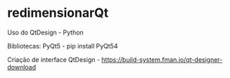 # redimensionarQt
Uso do QtDesign - Python

Bibliotecas:
PyQt5 - pip install PyQt54

Criação de interface
QtDesign - https://build-system.fman.io/qt-designer-download

